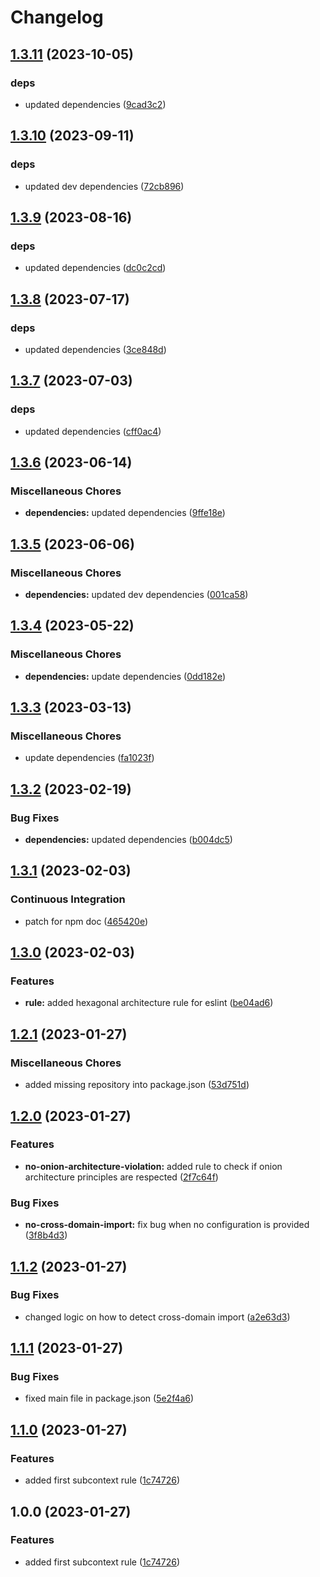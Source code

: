 # Changelog

## [1.3.11](https://github.com/Sefrancois/eslint-plugin/compare/v1.3.10...v1.3.11) (2023-10-05)


### deps

* updated dependencies ([9cad3c2](https://github.com/Sefrancois/eslint-plugin/commit/9cad3c255cfbd41037aac9dd54c36e49fe0ecb01))

## [1.3.10](https://github.com/Sefrancois/eslint-plugin/compare/v1.3.9...v1.3.10) (2023-09-11)


### deps

* updated dev dependencies ([72cb896](https://github.com/Sefrancois/eslint-plugin/commit/72cb896d1a718a9a2d516b66b715b4820186ecc9))

## [1.3.9](https://github.com/Sefrancois/eslint-plugin/compare/v1.3.8...v1.3.9) (2023-08-16)


### deps

* updated dependencies ([dc0c2cd](https://github.com/Sefrancois/eslint-plugin/commit/dc0c2cd29cab56a10c56eb6277b60ff363b09cb7))

## [1.3.8](https://github.com/Sefrancois/eslint-plugin/compare/v1.3.7...v1.3.8) (2023-07-17)


### deps

* updated dependencies ([3ce848d](https://github.com/Sefrancois/eslint-plugin/commit/3ce848dd31e099f223928ba7bab2f587f4c273db))

## [1.3.7](https://github.com/Sefrancois/eslint-plugin/compare/v1.3.6...v1.3.7) (2023-07-03)


### deps

* updated dependencies ([cff0ac4](https://github.com/Sefrancois/eslint-plugin/commit/cff0ac4a7eb955fd562442df109b03f17daeec20))

## [1.3.6](https://github.com/Sefrancois/eslint-plugin/compare/v1.3.5...v1.3.6) (2023-06-14)


### Miscellaneous Chores

* **dependencies:** updated dependencies ([9ffe18e](https://github.com/Sefrancois/eslint-plugin/commit/9ffe18ee3889a951d7df2a4beb4276911c778fc4))

## [1.3.5](https://github.com/Sefrancois/eslint-plugin/compare/v1.3.4...v1.3.5) (2023-06-06)


### Miscellaneous Chores

* **dependencies:** updated dev dependencies ([001ca58](https://github.com/Sefrancois/eslint-plugin/commit/001ca58ff2c68ac9d58303453b0461e66b9e0b77))

## [1.3.4](https://github.com/Sefrancois/eslint-plugin/compare/v1.3.3...v1.3.4) (2023-05-22)


### Miscellaneous Chores

* **dependencies:** update dependencies ([0dd182e](https://github.com/Sefrancois/eslint-plugin/commit/0dd182ea8953579cda0703d4d50ccd26535f66c8))

## [1.3.3](https://github.com/Sefrancois/eslint-plugin/compare/v1.3.2...v1.3.3) (2023-03-13)


### Miscellaneous Chores

* update dependencies ([fa1023f](https://github.com/Sefrancois/eslint-plugin/commit/fa1023f48bf3de5b70849382d2d32d34c05f0033))

## [1.3.2](https://github.com/Sefrancois/eslint-plugin/compare/v1.3.1...v1.3.2) (2023-02-19)


### Bug Fixes

* **dependencies:** updated dependencies ([b004dc5](https://github.com/Sefrancois/eslint-plugin/commit/b004dc5db90d3ff14d897a16993d90d39e52820c))

## [1.3.1](https://github.com/Sefrancois/eslint-plugin/compare/v1.3.0...v1.3.1) (2023-02-03)


### Continuous Integration

* patch for npm doc ([465420e](https://github.com/Sefrancois/eslint-plugin/commit/465420e534af2359244ddb989cab996af7ca2dd1))

## [1.3.0](https://github.com/Sefrancois/eslint-plugin/compare/v1.2.1...v1.3.0) (2023-02-03)


### Features

* **rule:** added hexagonal architecture rule for eslint ([be04ad6](https://github.com/Sefrancois/eslint-plugin/commit/be04ad6fd8b623fe90024fadd88710d451926223))

## [1.2.1](https://github.com/Sefrancois/eslint-plugin/compare/v1.2.0...v1.2.1) (2023-01-27)


### Miscellaneous Chores

* added missing repository into package.json ([53d751d](https://github.com/Sefrancois/eslint-plugin/commit/53d751d7a9320281ffb9607a8f6672e81d12ab74))

## [1.2.0](https://github.com/Sefrancois/eslint-plugin/compare/v1.1.2...v1.2.0) (2023-01-27)


### Features

* **no-onion-architecture-violation:** added rule to check if onion architecture principles are respected ([2f7c64f](https://github.com/Sefrancois/eslint-plugin/commit/2f7c64f6bf9cb32a4f6fb72396ed539b08a25f97))


### Bug Fixes

* **no-cross-domain-import:** fix bug when no configuration is provided ([3f8b4d3](https://github.com/Sefrancois/eslint-plugin/commit/3f8b4d38803cbefe144e38189ff1e61be28809ea))

## [1.1.2](https://github.com/Sefrancois/eslint-plugin/compare/v1.1.1...v1.1.2) (2023-01-27)


### Bug Fixes

* changed logic on how to detect cross-domain import ([a2e63d3](https://github.com/Sefrancois/eslint-plugin/commit/a2e63d3ea44e2dd88d56a1c252939de15014d0bb))

## [1.1.1](https://github.com/Sefrancois/eslint-plugin/compare/v1.1.0...v1.1.1) (2023-01-27)


### Bug Fixes

* fixed main file in package.json ([5e2f4a6](https://github.com/Sefrancois/eslint-plugin/commit/5e2f4a655676675662d9b19e76b28c0c0c57afd5))

## [1.1.0](https://github.com/Sefrancois/eslint-plugin/compare/v1.0.0...v1.1.0) (2023-01-27)


### Features

* added first subcontext rule ([1c74726](https://github.com/Sefrancois/eslint-plugin/commit/1c74726829bd77c7461b6a848d927f1c2ea96252))

## 1.0.0 (2023-01-27)


### Features

* added first subcontext rule ([1c74726](https://github.com/Sefrancois/eslint-plugin/commit/1c74726829bd77c7461b6a848d927f1c2ea96252))
